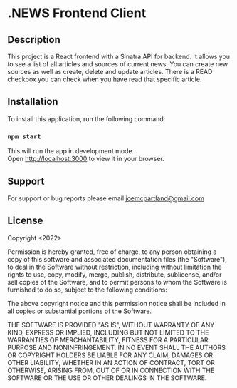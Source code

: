 # .NEWS Frontend Client

## Description
This project is a React frontend with a Sinatra API for backend. It allows you to see a list of all articles and sources of current news. You can create new sources as well as create, delete and update articles. There is a READ checkbox you can check when you have read that specific article.


## Installation
To install this application, run the following command:


### `npm start`

This will run the app in development mode.\
Open [http://localhost:3000](http://localhost:3000) to view it in your browser.

## Support
For support or bug reports please email joemcpartland@gmail.com

## License
Copyright <2022> <COPYRIGHT HOLDER>

Permission is hereby granted, free of charge, to any person obtaining a copy of this software and associated documentation files (the "Software"), to deal in the Software without restriction, including without limitation the rights to use, copy, modify, merge, publish, distribute, sublicense, and/or sell copies of the Software, and to permit persons to whom the Software is furnished to do so, subject to the following conditions:

The above copyright notice and this permission notice shall be included in all copies or substantial portions of the Software.

THE SOFTWARE IS PROVIDED "AS IS", WITHOUT WARRANTY OF ANY KIND, EXPRESS OR IMPLIED, INCLUDING BUT NOT LIMITED TO THE WARRANTIES OF MERCHANTABILITY, FITNESS FOR A PARTICULAR PURPOSE AND NONINFRINGEMENT. IN NO EVENT SHALL THE AUTHORS OR COPYRIGHT HOLDERS BE LIABLE FOR ANY CLAIM, DAMAGES OR OTHER LIABILITY, WHETHER IN AN ACTION OF CONTRACT, TORT OR OTHERWISE, ARISING FROM, OUT OF OR IN CONNECTION WITH THE SOFTWARE OR THE USE OR OTHER DEALINGS IN THE SOFTWARE.

